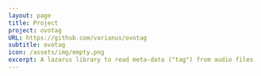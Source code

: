 ```yaml
---
layout: page
title: Project
project: ovotag
URL: https://github.com/varianus/ovotag
subtitle: ovotag
icon: /assets/img/empty.png
excerpt: A lazarus library to read meta-data ("tag") from audio files
---
```

